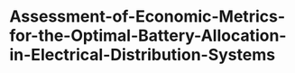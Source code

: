 # Assessment-of-Economic-Metrics-for-the-Optimal-Battery-Allocation-in-Electrical-Distribution-Systems